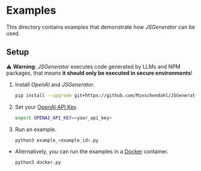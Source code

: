 # Examples

This directory contains examples that demonstrate how *JSGenerator* can be used.

## Setup

⚠️ **Warning**: *JSGenerator* executes code generated by LLMs and NPM packages, that means **it should only be executed in secure environments**!

1. Install *OpenAI* and *JSGenerator*.

    ```bash
    pip install --upgrade git+https://github.com/Mieschendahl/JSGenerator.git
    ```

2. Set your [OpenAI API Key](https://platform.openai.com/api-keys).

    ```bash
    export OPENAI_API_KEY=<your_api_key>
    ```

3. Run an example.

    ```bash
    python3 example_<example_id>.py
    ```

- Alternatively, you can run the examples in a [Docker](https://www.docker.com/resources/what-container/) container.

    ```bash
    python3 docker.py
    ```